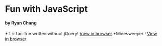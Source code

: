 # Fun with JavaScript
#### by Ryan Chang

*Tic Tac Toe written without jQuery! [View in browser](https://rawgit.com/chang-ryan/javascript-games/master/js-ttt/index.html)
*Minesweeper ! [View in browser](https://rawgit.com/chang-ryan/javascript-games/master/js-minesweeper/index.html)
